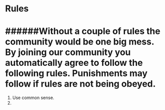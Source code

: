 Rules
======
######Without a couple of rules the community would be one big mess. By joining our community you automatically agree to follow the following rules. Punishments may follow if rules are not being obeyed.
======



1. Use common sense.
2. 
